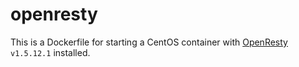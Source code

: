 openresty
=========

This is a Dockerfile for starting a CentOS container with [OpenResty](http://openresty.org/) `v1.5.12.1` installed. 
